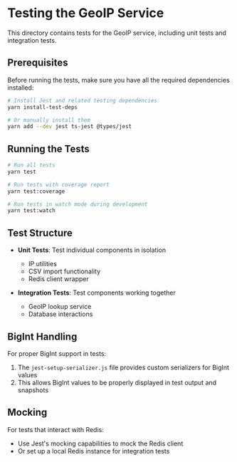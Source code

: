 # Testing the GeoIP Service

This directory contains tests for the GeoIP service, including unit tests and integration tests.

## Prerequisites

Before running the tests, make sure you have all the required dependencies installed:

```bash
# Install Jest and related testing dependencies
yarn install-test-deps

# Or manually install them
yarn add --dev jest ts-jest @types/jest
```

## Running the Tests

```bash
# Run all tests
yarn test

# Run tests with coverage report
yarn test:coverage

# Run tests in watch mode during development
yarn test:watch
```

## Test Structure

- **Unit Tests**: Test individual components in isolation
  - IP utilities
  - CSV import functionality
  - Redis client wrapper

- **Integration Tests**: Test components working together
  - GeoIP lookup service
  - Database interactions

## BigInt Handling

For proper BigInt support in tests:

1. The `jest-setup-serializer.js` file provides custom serializers for BigInt values
2. This allows BigInt values to be properly displayed in test output and snapshots

## Mocking

For tests that interact with Redis:
- Use Jest's mocking capabilities to mock the Redis client
- Or set up a local Redis instance for integration tests
